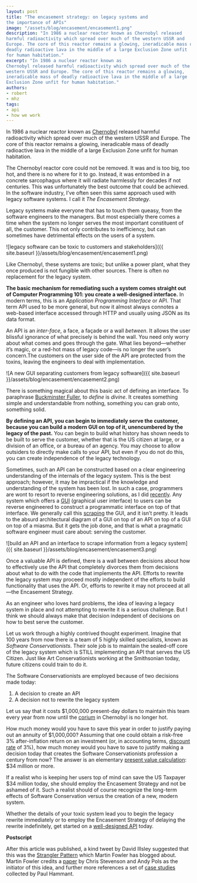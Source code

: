 ```yaml
---
layout: post
title: "The encasement strategy: on legacy systems and
the importance of APIs"
image: "/assets/blog/encasement/encasement1.png"
description: "In 1986 a nuclear reactor known as Chernobyl released
harmful radioactivity which spread over much of the western USSR and
Europe. The core of this reactor remains a glowing, ineradicable mass of
deadly radioactive lava in the middle of a large Exclusion Zone unfit
for human habitation."
excerpt: "In 1986 a nuclear reactor known as
Chernobyl released harmful radioactivity which spread over much of the
western USSR and Europe. The core of this reactor remains a glowing,
ineradicable mass of deadly radioactive lava in the middle of a large
Exclusion Zone unfit for human habitation."
authors:
- robert
- mhz
tags:
- api
- how we work
---
```


In 1986 a nuclear reactor known as
[Chernobyl](https://en.wikipedia.org/wiki/Chernobyl_disaster) released
harmful radioactivity which spread over much of the western USSR and
Europe. The core of this reactor remains a glowing, ineradicable mass of
deadly radioactive lava in the middle of a large Exclusion Zone unfit
for human habitation.

The Chernobyl reactor core could not be removed. It was and is too big,
too hot, and there is no where for it to go. Instead, it was entombed in
a concrete sarcophagus where it will radiate harmlessly for decades if
not centuries. This was unfortunately the best outcome that could be
achieved. In the software industry, I’ve often seen this same approach
used with legacy software systems. I call it *The Encasement Strategy*.

Legacy systems make everyone that has to touch them queasy, from the
software engineers to the managers. But most especially there comes a
time when the system no longer serves the most important constituent of
all, the customer. This not only contributes to inefficiency, but can
sometimes have detrimental effects on the users of a system.

![legacy software can be toxic to customers and
stakeholders]({{ site.baseurl }}/assets/blog/encasement/encasement1.png)

Like Chernobyl, these systems are toxic; but unlike a power plant, what
they once produced is not fungible with other sources. There is often no
replacement for the legacy system.

**The basic mechanism for remediating such a system comes straight out
of Computer Programming 101: you create a well-designed interface.** In
modern terms, this is an *Application Programming Interface* or API.
That term API used to be more general, but now it almost always connotes
a web-based interface accessed through HTTP and usually using JSON as
its data format.

An API is an *inter-face*, a face, a façade or a wall *between*. It
allows the user blissful ignorance of what precisely is behind the wall.
You need only worry about what comes and goes through the gate. What
lies beyond—whether it’s magic, or a red-hot mass of legacy code—is no
longer the user’s concern.The customers on the user side of the API are
protected from the toxins, leaving the engineers to deal with
implementation.

![A new GUI separating customers from legacy
software]({{ site.baseurl }}/assets/blog/encasement/encasement2.png)

There is something magical about this basic act of defining an
interface. To paraphrase [Buckminster
Fuller](https://bfi.org/about-fuller), to *define* is *divine*. It
creates something simple and understandable from nothing, something you
can grab onto, something solid.

**By defining an API, you can begin to immediately serve the customer,
because you can build a modern GUI on top of it, unencumbered by the
legacy of the past.** You can begin to build what history has shown
needs to be built to serve the customer, whether that is the US citizen
at large, or a division of an office, or a bureau of an agency. You may
choose to allow outsiders to directly make calls to your API, but even
if you do not do this, you can create independence of the legacy
technology.

Sometimes, such an API can be constructed based on a clear engineering
understanding of the internals of the legacy system. This is the best
approach; however, it may be impractical if the knowledge and
understanding of the system has been lost. In such a case, programmers
are wont to resort to reverse engineering solutions, as I did
[recently](https://github.com/18F/gsa-advantage-scrape). Any system
which offers a
[GUI](https://en.wikipedia.org/wiki/Graphical_user_interface) (graphical
user interface) to users can be reverse engineered to construct a
programmatic interface on top of that interface. We generally call this
[scraping](https://en.wikipedia.org/wiki/Web_scraping) the GUI, and it
isn’t pretty. It leads to the absurd architectural diagram of a GUI on
top of an API on top of a GUI on top of a miasma. But it gets the job
done, and that is what a pragmatic software engineer must care about:
serving the customer.

![build an API and an interface to scrape information from a legacy
system]({{ site.baseurl }}/assets/blog/encasement/encasement3.png)

Once a valuable API is defined, there is a wall between decisions about
how to effectively use the API that completely divorces them from
decisions about what to do with the code that implements the API.
Efforts to rewrite the legacy system may proceed mostly independent of
the efforts to build functionality that uses the API. Or, efforts to
rewrite it may not proceed at all—the Encasement Strategy.

As an engineer who loves hard problems, the idea of leaving a legacy
system in place and not attempting to rewrite it is a serious challenge.
But I think we should always make that decision independent of decisions
on how to best serve the customer.

Let us work through a highly contrived thought experiment. Imagine that
100 years from now there is a team of 5 highly skilled specialists,
known as *Software Conservationists*. Their sole job is to maintain the
sealed-off core of the legacy system which is STILL implementing an API
that serves the US Citizen. Just like Art Conservationists working at
the Smithsonian today, future citizens could train to do it.

The Software Conservationists are employed because of two decisions made
today:

1.  A decision to create an API
2.  A decision not to rewrite the legacy system

Let us say that it costs \$1,000,000 present-day dollars to maintain
this team every year from now until the
[corium](https://en.wikipedia.org/wiki/Corium_(nuclear_reactor)) in
Chernobyl is no longer hot.

How much money would you have to save this year in order to justify
paying out an annuity of \$1,000,000? Assuming that one could obtain a
risk-free 3% after-inflation return on an investment (or, in accounting
terms, [discount rate](https://en.wikipedia.org/wiki/Discount_rate) of
3%), how much money would you have to save to justify making a decision
today that creates the Software Conservationists profession a century
from now? The answer is an elementary [present value
calculation](http://www.ultimatecalculators.com/present_value_annuity_calculator.html):
\$34 million or more.

If a realist who is keeping her users top of mind can save the US
Taxpayer \$34 million today, she should employ the Encasement Strategy
and not be ashamed of it. Such a realist should of course recognize the
long-term effects of Software Conservation versus the creation of a new,
modern system.

Whether the details of your toxic system lead you to begin the legacy
rewrite immediately or to employ the Encasement Strategy of delaying the
rewrite indefinitely, get started on a [well-designed
API](http://apievangelist.com) today.

**Postscript**

After this article was published, a kind tweet by David Illsley
suggested that this was the [Strangler
Pattern](http://martinfowler.com/bliki/StranglerApplication.html) which
Martin Fowler has blogged about. Martin Fowler credits a
[paper](http://cdn.pols.co.uk/papers/agile-approach-to-legacy-systems.pdf)
by Chris Stevenson and Andy Pols as the initiator of this idea, and
further more references a set of [case
studies](http://paulhammant.com/2013/07/14/legacy-application-strangulation-case-studies/)
collected by Paul Hammant.

